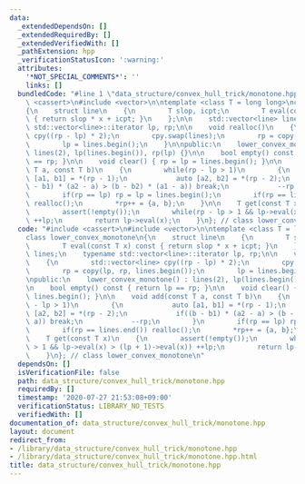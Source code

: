 ```yaml
---
data:
  _extendedDependsOn: []
  _extendedRequiredBy: []
  _extendedVerifiedWith: []
  _pathExtension: hpp
  _verificationStatusIcon: ':warning:'
  attributes:
    '*NOT_SPECIAL_COMMENTS*': ''
    links: []
  bundledCode: "#line 1 \"data_structure/convex_hull_trick/monotone.hpp\"\n#include\
    \ <cassert>\n#include <vector>\n\ntemplate <class T = long long>\nclass lower_convex_monotone\n\
    {\n    struct line\n    {\n        T slop, icpt;\n        T eval(const T x) const\
    \ { return slop * x + icpt; }\n    };\n\n    std::vector<line> lines;\n    typename\
    \ std::vector<line>::iterator lp, rp;\n\n    void realloc()\n    {\n        std::vector<line>\
    \ cpy((rp - lp) * 2);\n        cpy.swap(lines);\n        rp = copy(lp, rp, lines.begin());\n\
    \        lp = lines.begin();\n    }\n\npublic:\n    lower_convex_monotone() :\
    \ lines(2), lp(lines.begin()), rp(lp) {}\n\n    bool empty() const { return lp\
    \ == rp; }\n\n    void clear() { rp = lp = lines.begin(); }\n\n    void add(const\
    \ T a, const T b)\n    {\n        while(rp - lp > 1)\n        {\n            auto\
    \ [a1, b1] = *(rp - 1);\n            auto [a2, b2] = *(rp - 2);\n            if((b\
    \ - b1) * (a2 - a) > (b - b2) * (a1 - a)) break;\n            --rp;\n        }\n\
    \        if(rp == lp) rp = lp = lines.begin();\n        if(rp == lines.end())\
    \ realloc();\n        *rp++ = {a, b};\n    }\n\n    T get(const T x)\n    {\n\
    \        assert(!empty());\n        while(rp - lp > 1 && lp->eval(x) > (lp + 1)->eval(x))\
    \ ++lp;\n        return lp->eval(x);\n    }\n}; // class lower_convex_monotone\n"
  code: "#include <cassert>\n#include <vector>\n\ntemplate <class T = long long>\n\
    class lower_convex_monotone\n{\n    struct line\n    {\n        T slop, icpt;\n\
    \        T eval(const T x) const { return slop * x + icpt; }\n    };\n\n    std::vector<line>\
    \ lines;\n    typename std::vector<line>::iterator lp, rp;\n\n    void realloc()\n\
    \    {\n        std::vector<line> cpy((rp - lp) * 2);\n        cpy.swap(lines);\n\
    \        rp = copy(lp, rp, lines.begin());\n        lp = lines.begin();\n    }\n\
    \npublic:\n    lower_convex_monotone() : lines(2), lp(lines.begin()), rp(lp) {}\n\
    \n    bool empty() const { return lp == rp; }\n\n    void clear() { rp = lp =\
    \ lines.begin(); }\n\n    void add(const T a, const T b)\n    {\n        while(rp\
    \ - lp > 1)\n        {\n            auto [a1, b1] = *(rp - 1);\n            auto\
    \ [a2, b2] = *(rp - 2);\n            if((b - b1) * (a2 - a) > (b - b2) * (a1 -\
    \ a)) break;\n            --rp;\n        }\n        if(rp == lp) rp = lp = lines.begin();\n\
    \        if(rp == lines.end()) realloc();\n        *rp++ = {a, b};\n    }\n\n\
    \    T get(const T x)\n    {\n        assert(!empty());\n        while(rp - lp\
    \ > 1 && lp->eval(x) > (lp + 1)->eval(x)) ++lp;\n        return lp->eval(x);\n\
    \    }\n}; // class lower_convex_monotone\n"
  dependsOn: []
  isVerificationFile: false
  path: data_structure/convex_hull_trick/monotone.hpp
  requiredBy: []
  timestamp: '2020-07-27 21:53:08+09:00'
  verificationStatus: LIBRARY_NO_TESTS
  verifiedWith: []
documentation_of: data_structure/convex_hull_trick/monotone.hpp
layout: document
redirect_from:
- /library/data_structure/convex_hull_trick/monotone.hpp
- /library/data_structure/convex_hull_trick/monotone.hpp.html
title: data_structure/convex_hull_trick/monotone.hpp
---
```

